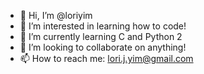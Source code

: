 - 👋 Hi, I’m @loriyim
- 👀 I’m interested in learning how to code!
- 🌱 I’m currently learning C and Python 2
- 💞️ I’m looking to collaborate on anything!
- 📫 How to reach me: lori.j.yim@gmail.com

<!---
loriyim/loriyim is a ✨ special ✨ repository because its `README.md` (this file) appears on your GitHub profile.
You can click the Preview link to take a look at your changes.
--->
